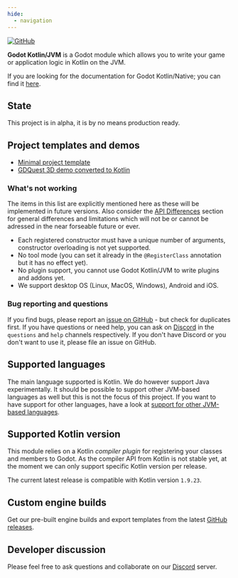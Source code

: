 ```yaml
---
hide:
  - navigation
---
```



[![GitHub](https://img.shields.io/github/license/utopia-rise/godot-kotlin-jvm?style=flat-square)](LICENSE)

**Godot Kotlin/JVM** is a Godot module which allows you to write your game or application logic in Kotlin on the JVM.

If you are looking for the documentation for Godot Kotlin/Native; you can find it [here](https://godot-kotlin.readthedocs.io/en/latest/).

## State

This project is in alpha, it is by no means production ready.

## Project templates and demos

- [Minimal project template](https://github.com/utopia-rise/godot-kotlin-project-template)
- [GDQuest 3D demo converted to Kotlin](https://github.com/utopia-rise/godot-kotlin-3d-demo)

### What's not working

The items in this list are explicitly mentioned here as these will be implemented in future versions.
Also consider the [API Differences](user-guide/api-differences.md) section for general differences
and limitations which will not be or cannot be adressed in the near forseable future or ever.

- Each registered constructor must have a unique number of arguments, constructor overloading is not yet supported.
- No tool mode (you can set it already in the `@RegisterClass` annotation but it has no effect yet).
- No plugin support, you cannot use Godot Kotlin/JVM to write plugins and addons yet.
- We support desktop OS (Linux, MacOS, Windows), Android and iOS.

### Bug reporting and questions

If you find bugs, please report an [issue on GitHub](https://github.com/utopia-rise/godot-kotlin-jvm/issues) - but check for duplicates first. If you have questions or need help, you can ask on [Discord](https://discord.gg/zpb5Ru7v9x) in the `questions` and `help` channels respectively.
If you don't have Discord or you don't want to use it, please file an issue on GitHub.

## Supported languages

The main language supported is Kotlin. We do however support Java experimentally. It should be possible to support other JVM-based languages as well but this is not the focus of this project. If you want to have support for other languages, have a look at [support for other JVM-based languages](contribution/support-for-other-jvm-based-languages.md).

## Supported Kotlin version

This module relies on a Kotlin *compiler plugin* for registering your classes and members to Godot. As the compiler API from Kotlin is not stable yet, at the moment we can only support specific Kotlin version per release.

The current latest release is compatible with Kotlin version `1.9.23`.

## Custom engine builds

Get our pre-built engine builds and export templates from the latest [GitHub releases](https://github.com/utopia-rise/godot-kotlin-jvm/releases).

## Developer discussion

Please feel free to ask questions and collaborate on our [Discord](https://discord.gg/zpb5Ru7v9x) server.